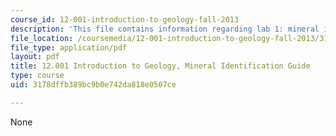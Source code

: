 ```yaml
---
course_id: 12-001-introduction-to-geology-fall-2013
description: 'This file contains information regarding lab 1: mineral identification.'
file_location: /coursemedia/12-001-introduction-to-geology-fall-2013/3178dffb389bc9b0e742da818e0507ce_MIT12_001F13_Lab1_Instrctn.pdf
file_type: application/pdf
layout: pdf
title: 12.001 Introduction to Geology, Mineral Identification Guide
type: course
uid: 3178dffb389bc9b0e742da818e0507ce

---
```

None